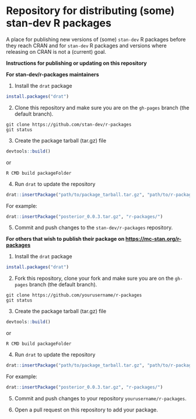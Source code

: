 # Repository for distributing (some) stan-dev R packages

A place for publishing new versions of (some) `stan-dev` R packages before they reach CRAN and for `stan-dev` R packages and versions where releasing on CRAN is not a (current) goal.

**Instructions for publishing or updating on this repository**

**For stan-dev/r-packages maintainers**

1. Install the `drat` package
```r
install.packages("drat")
```

2. Clone this repository and make sure you are on the `gh-pages` branch (the default branch).
```
git clone https://github.com/stan-dev/r-packages
git status
```

3. Create the package tarball (tar.gz) file
```r
devtools::build()
```
or

```
R CMD build packageFolder
```

4. Run `drat` to update the repository
```r
drat::insertPackage("path/to/package_tarball.tar.gz", "path/to/r-packages/")
```

For example:
```r
drat::insertPackage("posterior_0.0.3.tar.gz", "r-packages/")
```

5. Commit and push changes to the `stan-dev/r-packages` repository.


**For others that wish to publish their package on https://mc-stan.org/r-packages**


1. Install the `drat` package
```r
install.packages("drat")
```

2. Fork this repository, clone your fork and make sure you are on the `gh-pages` branch (the default branch).
```
git clone https://github.com/yourusername/r-packages
git status
```

3. Create the package tarball (tar.gz) file
```r
devtools::build()
```
or

```
R CMD build packageFolder
```

4. Run `drat` to update the repository
```r
drat::insertPackage("path/to/package_tarball.tar.gz", "path/to/r-packages/")
```

For example:
```r
drat::insertPackage("posterior_0.0.3.tar.gz", "r-packages/")
```

5. Commit and push changes to your repository `yourusername/r-packages`.

6. Open a pull request on this repository to add your package.